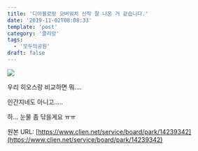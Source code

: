 ```yaml
---
title: '디아블로랑 오버워치 신작 잘 나온 거 같습니다.'
date: '2019-11-02T08:08:33'
template: 'post'
category: '클리앙'
tags: 
  - '모두의공원'
draft: false
---
```


![](https://i.imgur.com/2366Cgy.jpg)

우리 히오스랑 비교하면 뭐....

인간지네도 아니고.....

하... 눈물 좀 닦을게요 ㅠㅠ

원본 URL: [https://www.clien.net/service/board/park/14239342](https://www.clien.net/service/board/park/14239342)